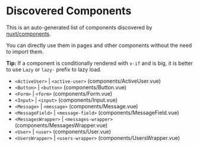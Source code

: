 # Discovered Components

This is an auto-generated list of components discovered by [nuxt/components](https://github.com/nuxt/components).

You can directly use them in pages and other components without the need to import them.

**Tip:** If a component is conditionally rendered with `v-if` and is big, it is better to use `Lazy` or `lazy-` prefix to lazy load.

- `<ActiveUser>` | `<active-user>` (components/ActiveUser.vue)
- `<Button>` | `<button>` (components/Button.vue)
- `<Form>` | `<form>` (components/Form.vue)
- `<Input>` | `<input>` (components/Input.vue)
- `<Message>` | `<message>` (components/Message.vue)
- `<MessageField>` | `<message-field>` (components/MessageField.vue)
- `<MessagesWrapper>` | `<messages-wrapper>` (components/MessagesWrapper.vue)
- `<User>` | `<user>` (components/User.vue)
- `<UsersWrapper>` | `<users-wrapper>` (components/UsersWrapper.vue)
